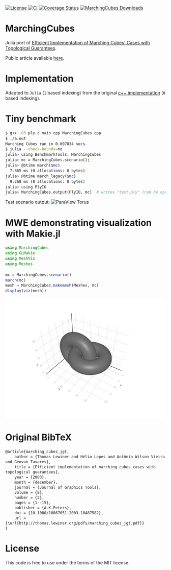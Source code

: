 [![License](http://img.shields.io/badge/license-MIT-brightgreen.svg?style=flat)](LICENSE.md)
[![CI](https://github.com/JuliaGeometry/MarchingCubes.jl/actions/workflows/CI.yml/badge.svg)](https://github.com/JuliaGeometry/MarchingCubes.jl/actions/workflows/CI.yml)
[![Coverage Status](https://codecov.io/gh/JuliaGeometry/MarchingCubes.jl/branch/main/graphs/badge.svg)](https://app.codecov.io/gh/JuliaGeometry/MarchingCubes.jl)
[![MarchingCubes Downloads](https://shields.io/endpoint?url=https://pkgs.genieframework.com/api/v1/badge/MarchingCubes)](https://pkgs.genieframework.com?packages=MarchingCubes)

# MarchingCubes

Julia port of [Efficient Implementation of Marching Cubes' Cases with Topological Guarantees](https://www.tandfonline.com/doi/abs/10.1080/10867651.2003.10487582).

Public article available [here](http://thomas.lewiner.org/pdfs/marching_cubes_jgt.pdf).

# Implementation

Adapted to `Julia` (`1` based indexing) from the original [c++ implementation](http://thomas.lewiner.org/srcs/marching_cubes_jgt.zip) (`0` based indexing).

# Tiny benchmark

```bash
$ g++ -O3 ply.c main.cpp MarchingCubes.cpp
$ ./a.out
Marching Cubes ran in 0.007834 secs.
$ julia --check-bounds=no
julia> using BenchmarkTools, MarchingCubes
julia> mc = MarchingCubes.scenario();
julia> @btime march($mc)
  7.865 ms (0 allocations: 0 bytes)
julia> @btime march_legacy($mc)
  9.268 ms (0 allocations: 0 bytes)
julia> using PlyIO
julia> MarchingCubes.output(PlyIO, mc)  # writes "test.ply" (can be openend in a viewer, e.g. ParaView)
```

Test scenario output:
![ParaView Torus](https://github.com/JuliaGeometry/MarchingCubes.jl/raw/marchingcubes-docs/torus.png)

# MWE demonstrating visualization with Makie.jl

```julia
using MarchingCubes
using GLMakie
using MeshViz
using Meshes

mc = MarchingCubes.scenario()
march(mc)
mesh = MarchingCubes.makemesh(Meshes, mc)
display(viz(mesh))
```

![Makie Mesh](https://github.com/JuliaGeometry/MarchingCubes.jl/raw/marchingcubes-docs/makie-mesh.png)

# Original BibTeX

```
@article{marching_cubes_jgt,
    author = {Thomas Lewiner and Hélio Lopes and Antônio Wilson Vieira and Geovan Tavares},
    title = {Efficient implementation of marching cubes cases with topological guarantees},
    year = {2003},
    month = {december},
    journal = {Journal of Graphics Tools},
    volume = {8},
    number = {2},
    pages = {1--15},
    publisher = {A.K.Peters},
    doi = {10.1080/10867651.2003.10487582},
    url = {\url{http://thomas.lewiner.org/pdfs/marching_cubes_jgt.pdf}}
}
```

# License

This code is free to use under the terms of the MIT license.
